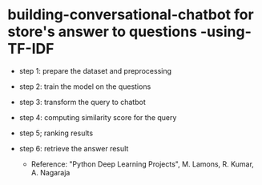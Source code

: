 # building-conversational-chatbot for store's answer to questions -using-TF-IDF
* step 1: prepare the dataset and preprocessing
* step 2: train the model on the questions
* step 3: transform the query to chatbot
* step 4: computing similarity score for the query
* step 5; ranking results
* step 6: retrieve the answer result

  *  Reference: "Python Deep Learning Projects", M. Lamons, R. Kumar, A. Nagaraja
